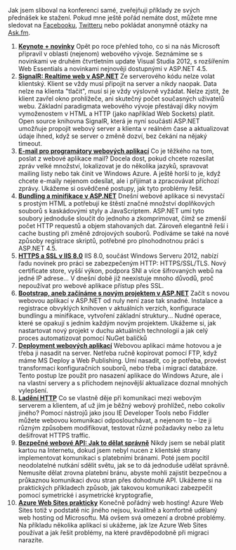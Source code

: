 <!-- dcterms:identifier = aspnetcz#3412 -->
<!-- dcterms:title = Prezentace a příklady z mých přednášek na TechEdu -->
<!-- dcterms:abstract = Jak jsem sliboval na konferenci samé, zveřejňuji příklady ze svých přednášek ke stažení. Pokud mne ještě pořád nemáte dost, můžete mne sledovat na Facebooku, Twitteru nebo pokládat anonymně otázky na Ask.fm. -->
<!-- np9:categoryId = 6 -->
<!-- x4w:category = Akce a události -->
<!-- np9:authorId = 1 -->
<!-- np9:authorEmail = michal.valasek@altairis.cz -->
<!-- dcterms:creator = Michal Altair Valášek -->
<!-- dcterms:created = 2013-05-24T19:23:41.457+02:00 -->
<!-- dcterms:date = 2013-05-24T19:23:41+02:00 -->
<!-- x4w:pictureWidth = 150 -->
<!-- x4w:pictureHeight = 150 -->
<!-- x4w:pictureUrl = /perex-pictures/20130501-pozvanka-na-teched-a-moje-prednasky.png -->

Jak jsem sliboval na konferenci samé, zveřejňuji příklady ze svých přednášek ke stažení. Pokud mne ještě pořád nemáte dost, můžete mne sledovat na [Facebooku](http://www.facebook.com/rider.cz), [Twitteru](https://twitter.com/ridercz) nebo pokládat anonymně otázky na [Ask.fm](http://ask.fm/ridercz).

1.  [**Keynote + novinky**](http://www.cdn.altairis.cz/Prednasky/20130521-01_Novinky.zip) Opět po roce přehled toho, co si na nás Microsoft připravil v oblasti (nejenom) webového vývoje. Seznámíme se s novinkami ve druhém čtvrtletním update Visual Studia 2012, s rozšířením Web Essentials a novinkami nejnověji dostupnými v ASP.NET 4.5.
2.  [**SignalR: Realtime web v ASP.NET**](http://www.cdn.altairis.cz/Prednasky/20130521-02_SignalR.zip) Ze serverového kódu nelze volat klientský. Klient se vždy musí připojit na server a nikdy naopak. Data nelze na klienta "tlačit", musí si je vždy výslovně vyžádat. Nelze zjstit, že klient zavřel okno prohlížeče, ani skutečný počet současných uživatelů webu. Základní paradigmata webového vývoje přestávají díky novým vymoženostem v HTML a HTTP (jako například Web Sockets) platit. Open source knihovna SignalR, která je nyní součástí ASP.NET umožňuje propojit webový server a klienta v reálném čase a aktualizovat údaje ihned, když se server o změně dozví, bez čekání na nějaký timeout.
3.  [**E-mail pro programátory webových aplikací**](http://www.cdn.altairis.cz/Prednasky/20130522-03_Email.zip) Co je těžkého na tom, poslat z webové aplikace mail? Docela dost, pokud chcete rozesílat zpráv velké množství, lokalizovat je do několika jazyků, spravovat mailing listy nebo tak činit ve Windows Azure. A ještě horší to je, když chcete e-maily nejenom odesílat, ale i přijímat a zpracovávat příchozí zprávy. Ukážeme si osvědčené postupy, jak tyto problémy řešit.
4.  [**Bundling a minifikace v ASP.NET**](http://www.cdn.altairis.cz/Prednasky/20130522-04_Bundling.zip) Dnešní webové aplikace si nevystačí s prostým HTML a potřebují ke štěstí značné množství doplňkových souborů s kaskádovými styly a JavaScriptem. ASP.NET umí tyto soubory jednoduše sloučit do jednoho a zkomprimovat, čímž se zmenší počet HTTP requestů a objem stahovaných dat. Zároveň elegantně řeší i cache busting při změně zdrojových souborů. Podíváme se také na nové způsoby registrace skriptů, potřebné pro plnohodnotnou práci s ASP.NET 4.5.
5.  [**HTTPS a SSL v IIS 8.0**](http://www.cdn.altairis.cz/Prednasky/20130522-05_IIS8_SSL.zip) IIS 8.0, součást Windows Serveru 2012, nabízí řadu novinek pro práci se zabezpečeným HTTP: HTTPS/SSL/TLS. Nový certificate store, vyšší výkon, podpora SNI a více šifrovaných webů na jedné IP adrese… V dnešní době již neexistuje mnoho důvodů, proč nepoužívat pro webové aplikace přístup přes SSL.
6.  [**Bootstrap, aneb začínáme s novým projektem v ASP.NET**](http://www.cdn.altairis.cz/Prednasky/20130523-06_Boilerplate.zip) Začít s novou webovou aplikací v ASP.NET od nuly není zase tak snadné. Instalace a registrace obvyklých knihoven v aktuálních verzích, konfigurace bundlingu a minifikace, vytvoření základní struktury… Nudné operace, které se opakují s jedním každým novým projektem. Ukážeme si, jak nastartovat nový projekt v duchu aktuálních technologií a jak celý proces automatizovat pomocí NuGet balíčků
7.  [**Deployment webových aplikací**](http://www.cdn.altairis.cz/Prednasky/20130523-07_Deployment.zip) Webovou aplikaci máme hotovou a je třeba ji nasadit na server. Netřeba ručně kopírovat pomocí FTP, když máme MS Deploy a Web Publishing. Umí nasadit, co je potřeba, provést transformaci konfiguračních souborů, nebo třeba i migraci databáze. Tento postup lze použít pro nasazení aplikace do Windows Azure, ale i na vlastní servery a s příchodem nejnovější aktualizace doznal mnohých vylepšení.
8.  [**Ladění HTTP**](http://www.cdn.altairis.cz/Prednasky/20130523-08_HTTP.zip) Co se vlastně děje při komunikaci mezi webovým serverem a klientem, ať už jím je běžný webový prohlížeč, nebo cokoliv jiného? Pomocí nástrojů jako jsou IE Developer Tools nebo Fiddler můžete webovou komunikaci odposlouchávat, a nejenom to – lze ji různým způsobem modifikovat, testovat různé požadavky nebo za letu dešifrovat HTTPS traffic. 
9.  [**Bezpečné webové API: Jak to dělat správně**](http://www.cdn.altairis.cz/Prednasky/20130524-09_SecureAPI.zip) Nikdy jsem se nebál platit kartou na Internetu, dokud jsem nebyl nucen z klientské strany implementovat komunikaci s platebními bránami. Poté jsem pocítil neodolatelné nutkání sdělit světu, jak se to dá jednoduše udělat správně. Nemusíte dělat zrovna platební bránu, abyste mohli zajistit bezpečnou a průkaznou komunikaci dvou stran přes dohodnuté API. Ukážeme si na praktických příkladech způsob, jak takovou komunikaci zabezpečit pomocí symetrické i asymetrické kryptografie,
10.  [**Azure Web Sites prakticky**](http://www.cdn.altairis.cz/Prednasky/20130524-10_AzureWebSites.zip) Konečně pořádný web hosting! Azure Web Sites totiž v podstatě nic jiného nejsou, kvalitně a komfortně udělaný web hosting od Microsoftu. Má ovšem svá omezení a drobné problémy. Na příkladu několika aplikací si ukážeme, jak lze Azure Web Sites používat a jak řešit problémy, na které pravděpodobně při migraci narazíte.